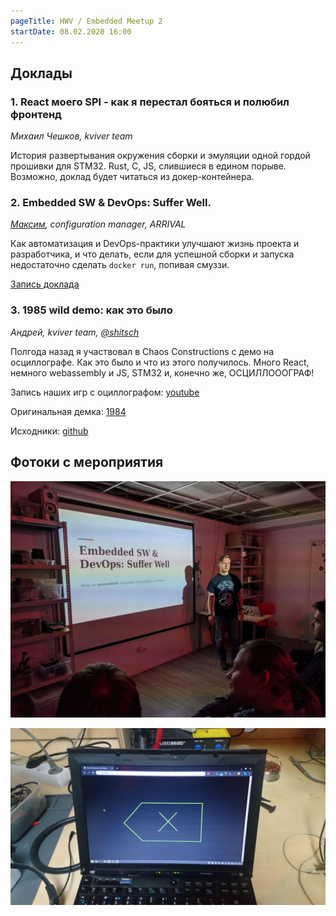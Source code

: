 ```yaml
---
pageTitle: HWV / Embedded Meetup 2
startDate: 08.02.2020 16:00
---
```


## Доклады

### 1. React моего SPI - как я перестал бояться и полюбил фронтенд
_Михаил Чешков, kviver team_

История развертывания окружения сборки и эмуляции одной гордой прошивки для STM32.
Rust, C, JS, слившиеся в едином порыве. Возможно, доклад будет читаться из докер-контейнера.

### 2. Embedded SW & DevOps: Suffer Well.
_[Максим](https://github.com/approximatenumber), configuration manager, ARRIVAL_

Как автоматизация и DevOps-практики улучшают жизнь проекта и разработчика, и что делать, если для успешной сборки и запуска недостаточно сделать `docker run`, попивая смуззи.

[Запись доклада](https://www.youtube.com/watch?v=Re06ffCI2m8)

### 3. 1985 wild demo: как это было
_Андрей, kviver team, [@shitsch](tg://resolve/?domain=shitsch)_

Полгода назад я участвовал в Chaos Constructions с демо на осциллографе. Как это было и что из этого получилось. Много React, немного webassembly и JS, STM32 и, конечно же, ОСЦИЛЛОООГРАФ!

Запись наших игр с оциллографом: [youtube](https://www.youtube.com/watch?v=Muo5s_kyqq4)

Оригинальная демка: [1984](https://www.youtube.com/watch?v=GLiaxK9qrqc)

Исходники: [github](https://github.com/aanper/CC1895)

## Фотоки с мероприятия

![Oscilloscope emulation](./photos/0.jpg)

![Devops](./photos/1.jpg)
